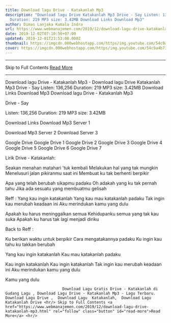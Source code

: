 ```yaml
---
title: Download lagu Drive - Katakanlah Mp3
description: "Download lagu Drive Katakanlah Mp3 Drive - Say Listen: 136,256
  Duration: 219 MP3 size: 3.42MB Download Links Download Mp3"
author: Dimas Lanjaka Kumala Indra
url: https://www.webmanajemen.com/2019/12/download-lagu-drive-katakanlah-mp3.html
date: 2019-12-02T07:10:50+07:00
updated: 2019-12-01T23:53:00.000Z
thumbnail: https://imgcdn.000webhostapp.com/https/img.youtube.com/54c9a4b73215e6ddbc3a2c574f6a7dd4.jpeg
cover: https://imgcdn.000webhostapp.com/https/img.youtube.com/54c9a4b73215e6ddbc3a2c574f6a7dd4.jpeg
---
```


<hr/> Skip to Full Contents <a href="https://www.webmanajemen.com/2019/12/download-lagu-drive-katakanlah-mp3.html" rel="follow" class="button" id="read-more">Read More</a> <hr/> Download lagu Drive - Katakanlah Mp3 - Download lagu Drive Katakanlah Mp3 Drive - Say Listen: 136,256 Duration: 219 MP3 size: 3.42MB Download Links Download Mp3 Download lagu Drive - Katakanlah Mp3

  Drive - Say 

  Listen: 136,256 
  Duration: 219 
  MP3 size: 3.42MB 

  Download Links 
  Download Mp3 Server 1 

  Download Mp3 Server 2 
  Download Server 3 


  Google Drive   Google Drive 1 
  Google Drive 2 
  Google Drive 3 
  Google Drive 4 
  Google Drive 5 
  Google Drive 6 
  Google Drive 7 


                             
Lirik Drive - Katakanlah:
                             
Seakan menahan matahari 'tuk kembali
  Melakukan hal yang tak mungkin
  Menelusuri jalan pikiranmu saat ini
  Membuat ku tak berhenti berpikir
  
  Apa yang telah berubah sikapmu padaku
  Oh adakah yang ku tak pernah tahu
  Jika ada sesuatu yang membuatmu gelisah
  
  Reff :
  Yang kau ingin katakanlah
  Yang kau mau katakanlah padaku
  Tak ingin kau merubah keadaan ini
  Aku merindukan kamu yang dulu
  
  Apakah ku harus meninggalkan semua
  Kehidupanku semua yang tak kau suka
  Apakah ku harus tak lagi menjadi diriku
  
  Back to Reff :
  
  Ku berikan waktu untuk berpikir
  Cara mengatakannya padaku
  Ku ingin kau tahu ku takkan berubah
  
  Yang kau ingin katakanlah
  Kau mau katakanlah padaku
  
  Kau ingin katakanlah
  Kau ingin katakanlah
  Tak ingin kau merubah keadaan ini
  Aku merindukan kamu yang dulu
  
  Kamu yang dulu                                 
                                 
                             Download Lagu Gratis Drive - Katakanlah di Gudang Lagu , Download Lagu Drive - Katakanlah Mp3 - Lagu Terbaru.                                                         Download Lagu Drive ,  Download Lagu  Katakanlah,  Download Lagu  Katakanlah Drive <hr/> Skip to Full Contents <a href="https://www.webmanajemen.com/2019/12/download-lagu-drive-katakanlah-mp3.html" rel="follow" class="button" id="read-more">Read More</a> <hr/>